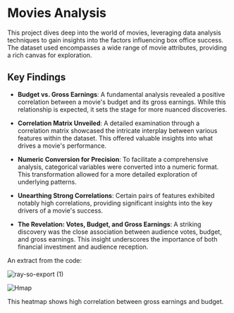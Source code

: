 # Movies Analysis
This project dives deep into the world of movies, leveraging data analysis techniques to gain insights into the factors influencing box office success. The dataset used encompasses a wide range of movie attributes, providing a rich canvas for exploration.

## Key Findings

- **Budget vs. Gross Earnings**: A fundamental analysis revealed a positive correlation between a movie's budget and its gross earnings. While this relationship is expected, it sets the stage for more nuanced discoveries.

- **Correlation Matrix Unveiled**: A detailed examination through a correlation matrix showcased the intricate interplay between various features within the dataset. This offered valuable insights into what drives a movie's performance.

- **Numeric Conversion for Precision**: To facilitate a comprehensive analysis, categorical variables were converted into a numeric format. This transformation allowed for a more detailed exploration of underlying patterns.

- **Unearthing Strong Correlations**: Certain pairs of features exhibited notably high correlations, providing significant insights into the key drivers of a movie's success.

- **The Revelation: Votes, Budget, and Gross Earnings**: A striking discovery was the close association between audience votes, budget, and gross earnings. This insight underscores the importance of both financial investment and audience reception.

An extract from the code:

![ray-so-export (1)](https://github.com/abdhye/moviesAnalysis/assets/56081405/e462f919-ace3-4f7b-98d4-13cc779aea7a)

![Hmap](https://github.com/abdhye/moviesAnalysis/assets/56081405/19c7687e-33fa-444e-bd5c-b93c9a3d1bfa)

This heatmap shows high correlation between gross earnings and budget.
